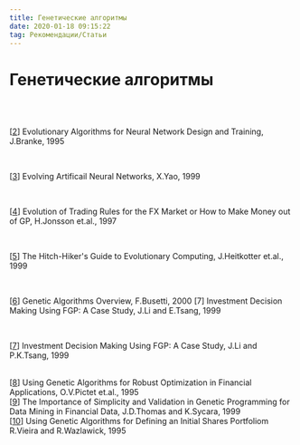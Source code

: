 ```yaml
---
title: Генетические алгоритмы
date: 2020-01-18 09:15:22
tag: Рекомендации/Статьи
---
```


# Генетические алгоритмы 
<br>
       
<br>        
       
[<a href="references/GeneticAlgorithm/genetic2.ps">2</a>]        Evolutionary Algorithms for Neural Network Design and Training,
J.Branke,        1995
        
<br>        
       
[<a href="references/GeneticAlgorithm/genetic3.ps">3</a>]        Evolving Artificail Neural Networks, X.Yao, 1999
   
<br>     
       
[<a href="references/GeneticAlgorithm/genetic4.pdf">4</a>]        Evolution of Trading Rules for the FX Market or How to Make
Money out of        GP, H.Jonsson et.al., 1997
   
<br>     
       
[<a href="references/GeneticAlgorithm/genetic5.pdf">5</a>]        The Hitch-Hiker's Guide to Evolutionary Computing, J.Heitkotter
et.al.,        1999
        
<br>   
    
[<a href="references/GeneticAlgorithm/genetic6.pdf">6</a>]        Genetic Algorithms Overview, F.Busetti, 2000 [7]
                  Investment Decision Making Using FGP: A Case Study, J.Li and
E.Tsang, 1999
   
<br>

[<a href="references/GeneticAlgorithm/genetic7.pdf">7</a>] Investment Decision Making Using FGP: A Case Study, J.Li and P.K.Tsang, 1999
   
<br>     
[<a href="references/GeneticAlgorithm/genetic8.pdf">8</a>]
                  Using Genetic Algorithms for Robust Optimization in Financial
                  Applications, O.V.Pictet et.al., 1995
   
<br>     
[<a href="references/GeneticAlgorithm/genetic9.pdf">9</a>]
                  The Importance of Simplicity and Validation in Genetic
                  Programming for Data Mining in Financial Data, J.D.Thomas and
                  K.Sycara, 1999
   
<br>     
[<a href="references/GeneticAlgorithm/genetic10.pdf">10</a>]
                  Using Genetic Algorithms for Defining an Initial Shares
                  Portfoliom R.Vieira and R.Wazlawick, 1995
   
</p>
